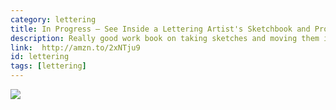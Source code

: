 ```yaml
---
category: lettering
title: In Progress — See Inside a Lettering Artist's Sketchbook and Process from Pencil to Vector
description: Really good work book on taking sketches and moving them into vector programs to create beautiful hand lettering.
link:  http://amzn.to/2xNTju9
id: lettering
tags: [lettering]
---
```

<a target="_blank"  href="https://www.amazon.com/gp/product/145213622X/ref=as_li_tl?ie=UTF8&camp=1789&creative=9325&creativeASIN=145213622X&linkCode=as2&tag=compassofdesi-20&linkId=9fb72afd830c96fa7b1a73532f60759d"><img border="0" src="//ws-na.amazon-adsystem.com/widgets/q?_encoding=UTF8&MarketPlace=US&ASIN=145213622X&ServiceVersion=20070822&ID=AsinImage&WS=1&Format=_SL250_&tag=compassofdesi-20" ></a><img src="//ir-na.amazon-adsystem.com/e/ir?t=compassofdesi-20&l=am2&o=1&a=145213622X" width="1" height="1" border="0" alt="" style="border:none !important; margin:0px !important;" />
